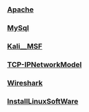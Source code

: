 ### [Apache](./Apache_run.md)
### [MySql](./MySql.md)
### [Kali__MSF](./Kali.md)
### [TCP-IPNetworkModel](./TCP-IP网络模型.md)
### [Wireshark](./Wireshark.md)
### [InstallLinuxSoftWare](./InstallSoft.md)



